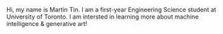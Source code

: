 Hi, my name is Martin Tin. I am a first-year Engineering Science student at University of Toronto. I am intersted in learning more about machine intelligence & generative art!


